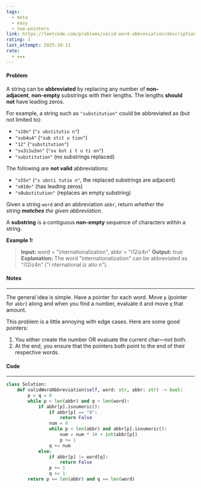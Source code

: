 ```yaml
---
tags:
  - meta
  - easy
  - two-pointers
link: https://leetcode.com/problems/valid-word-abbreviation/description/?envType=company&envId=facebook&favoriteSlug=facebook-thirty-days
rating: 3
last_attempt: 2025-10-11
rate:
  - ★★★
---
```

#### Problem
A string can be **abbreviated** by replacing any number of **non-adjacent**, **non-empty** substrings with their lengths. The lengths **should not** have leading zeros.

For example, a string such as `"substitution"` could be abbreviated as (but not limited to):

- `"s10n"` (`"s ubstitutio n"`)
- `"sub4u4"` (`"sub stit u tion"`)
- `"12"` (`"substitution"`)
- `"su3i1u2on"` (`"su bst i t u ti on"`)
- `"substitution"` (no substrings replaced)

The following are **not valid** abbreviations:

- `"s55n"` (`"s ubsti tutio n"`, the replaced substrings are adjacent)
- `"s010n"` (has leading zeros)
- `"s0ubstitution"` (replaces an empty substring)

Given a string `word` and an abbreviation `abbr`, return _whether the string **matches** the given abbreviation_.

A **substring** is a contiguous **non-empty** sequence of characters within a string.

**Example 1:**

>**Input:** word = "internationalization", abbr = "i12iz4n"
**Output:** true
**Explanation:** The word "internationalization" can be abbreviated as "i12iz4n" ("i nternational iz atio n").

#### Notes
---
The general idea is simple. Have a pointer for each word. Move `p` (pointer for `abbr`) along and when you find a number, evaluate it and move `q` that amount.

This problem is a little annoying with edge cases. Here are some good pointers:
1. You either create the number OR evaluate the current char—not both.
2. At the end, you ensure that the pointers both point to the end of their respective words.

#### Code
---

```python
class Solution:
    def validWordAbbreviation(self, word: str, abbr: str) -> bool:
        p = q = 0
        while p < len(abbr) and q < len(word):
            if abbr[p].isnumeric():
                if abbr[p] == "0":
                    return False
                num = 0
                while p < len(abbr) and abbr[p].isnumeric():
                    num = num * 10 + int(abbr[p])
                    p += 1
                q += num
            else:
                if abbr[p] != word[q]:
                    return False
                p += 1
                q += 1
        return p == len(abbr) and q == len(word)
```
